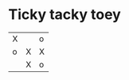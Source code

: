 # Ticky tacky toey
<table>
  <tr>
    <td>X</td>
    <td> </td>
    <td>o</td>
  </tr>
    <tr>
    <td>o</td>
    <td> X </td>
    <td> X</td>
  </tr>
  <tr>
    <td> </td>
    <td> X</td>
    <td>o</td>
  </tr>
</table>
